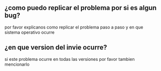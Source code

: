 ## ¿como puedo replicar el problema por si es algun bug?
por favor explicanos como replicar el problema paso a paso y en que sistema operativo ocurre
## ¿en que version del invie ocurre?
si este problema ocurre en todas las versiones por favor tambien mencionarlo
